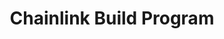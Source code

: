 ---
title: "Chainlink Build Program"
description: "Comprehensive support program for developers building on Chainlink's oracle infrastructure and cross-chain solutions"
authors: ["@chainlink"]
tags: ["Beyond: Advanced Topics", "Accelerator", "Chainlink", "Oracles", "Cross-Chain", "DeFi"]
languages: ["English"]
url: "https://chain.link/economics/build-program"
dateAdded: 2025-01-20
level: "Advanced"
category: "General"
---